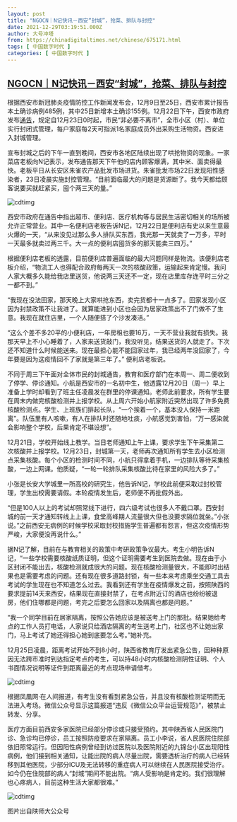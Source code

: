 ```yaml
---
layout: post
title: "NGOCN｜N记快讯－西安“封城”，抢菜、排队与封控"
date: 2021-12-29T03:19:51.000Z
author: 大号冲塔
from: https://chinadigitaltimes.net/chinese/675171.html
tags: [ 中国数字时代 ]
categories: [ 中国数字时代 ]
---
```

<!--1640747991000-->
[NGOCN｜N记快讯－西安“封城”，抢菜、排队与封控](https://chinadigitaltimes.net/chinese/675171.html)
------

<div>
<p>根据西安市新冠肺炎疫情防控工作新闻发布会，12月9日至25日，西安市累计报告本土确诊病例485例，其中25日新增本土确诊155例。12月22日下午，西安市政府发布<a href="https://news.cctv.com/2021/12/22/ARTIug7RBrFFy2yy9W7tWo0v211222.shtml">通告</a>，规定自12月23日0时起，市民“非必要不离市”，全市小区（村）、单位实行封闭式管理，每户家庭每2天可指派1名家庭成员外出采购生活物资。西安进入封城管理。</p><p>宣布封城之后的下午一直到晚间，西安市各地区陆续出现了哄抢物资的现象。一家菜店老板向N记表示，发布通告那天下午他的店内顾客爆满，其中米、面卖得最快。老板平日从长安区朱雀农产品批发市场进货。朱雀批发市场22日发现阳性感染者，23日凌晨实施封控管理。“目前面临最大的问题是货源断了。我今天都给顾客说要买就赶紧买，囤个两三天的量。”</p><p><img src="https://chinadigitaltimes.net/chinese/files/2021/12/post-675171-61cbd3d7b0507." alt="cdtimg" /> </p><p>西安市政府在通告中指出超市、便利店、医疗机构等与居民生活密切相关的场所被允许正常营业。其中一名便利店老板告诉N记，12月22日是便利店有史以来生意最火爆的一天，“从来没见过那么多人排队买东西，我光那一天就卖了一万多，平时一天最多就卖过两三千。大一点的便利店囤货多的那天能卖三四万。”</p><p>根据便利店老板的透露，目前便利店普遍面临的最大问题同样是物流。该便利店老板介绍，“物流工人也得配合政府每两天一次的核酸政策，运输起来肯定慢。我问人家大概多久能给我店里送货，他说两三天还不一定，现在店里库存连平时三分之一都不到。”</p><p>“我现在没法回家，那天晚上大家哄抢东西，卖完货都十一点多了。回家发现小区因为封禁政策不让我进了。就算能进到小区也会因为居家政策出不了门做不了生意。我现在就住店里，一个人随便搭了个沙发凑活。”</p><p>“这么个差不多20平的小便利店，一年房租也要16万，一天不营业我就有损失。我那天早上不小心睡着了，人家来送货敲门，我没听见，结果送货的人就走了。下次还不知道什么时候能送来。现在最担心能不能回家过年，我已经两年没回家了，今年要是因为这疫情回不了家就是第三年了。” 便利店老板说。</p><p>不同于周三下午面对全体市民的封城通告，教育和医疗部门在本周一、周二便收到了停学、停诊通知。小航是西安市的一名初中生，他透露12月20日（周一）早上准备上学时却看到了班主任凌晨发在群里的停课通知。老师此前要求，所有学生要在周末内做完核酸检测并上报学校。从上周六开始小航家附近突然出现了许多免费核酸检测点。学生、上班族们排起长队，“一个挨着一个，基本没人保持一米距离”。队伍里有人咳嗽，有人在排队时还随地吐痰，小航感觉到害怕，“万一感染就会影响整个学校，后果肯定不堪设想”。</p><p>12月21日，学校开始线上教学。当日老师通知上午上课，要求学生下午采集第二次核酸并上报学校。12月23日，封城第一天，老师再次通知所有学生去小区检测点采集核酸。每个小区的检测时间不同，小航只得拿着手机，一边排队等待采集核酸，一边上网课。他质疑，“一轮一轮排队采集核酸比待在家里的风险大多了。”</p><p>小张是长安大学城里一所高校的研究生，他告诉N记，学校此前便采取过封校管理，学生出校需要请假。本轮疫情发生后，老师便不再批假外出。</p><p>“但是100人以上的考试却照常线下进行，四六级考试也很多人不戴口罩。西安封城的前一天才通知转线上上课，食堂高峰期人流量很大但也没要求隔位就坐。”小张说。”之前西安无病例的时候学校采取封校措施学生普遍都有怨言，但这次疫情形势严峻，大家便没再说什么。”</p><p>据N记了解，目前在与教育相关的政策中考研政策争议最大。考生小明告诉N记，“一些学校需要核酸纸质证明，但这个证明需要考生到医院去做。现在由于小区封闭不能出去，核酸检测就成很大的问题。现在核酸检测量很大，不能即时出结果也是需要考虑的问题。还有现在很多道路封锁，有一些本来考虑乘坐交通工具去考试的学生现在也不知道怎么过去。我看到还有学生在疫情爆发之前，按照陕西的要求提前14天来西安，结果现在直接封禁了，在考点附近订的酒店也纷纷被退房，他们住哪都是问题，考完之后要怎么回家以及隔离也都是问题。”</p><p>“我一个同学目前在居家隔离，按照公告她应该是被送考上门的那批。结果她给考点的工作人员打电话，人家说只给酒店隔离的考生送考上门，社区也不让她出家门，马上考试了她还得担心她到底要怎么考。”她补充。</p><p>12月25日凌晨，距离考试开始不到8小时，陕西省教育厅发出紧急公告，因种种原因无法跨市准时到达指定考点的考生，可以持48小时内核酸检测阴性证明、个人书面情况说明等证件到距离最近的考点现场申请借考。</p><p><img src="https://chinadigitaltimes.net/chinese/files/2021/12/post-675171-61cbd3d7bab59." alt="cdtimg" /></p><p>根据凤凰网·在人间报道，有考生没有看到紧急公告，并且没有核酸检测证明而无法进入考场。微信公众号显示这篇报道“违反《微信公众平台运营规范》”，被禁止转发、分享。</p><p>医疗方面目前西安多家医院已经部分停诊或只接受预约。其中陕西省人民医院门诊、急诊均已停诊，员工按照防疫要求在家隔离。员工小李说，省人民医院住院部依旧照常运行。但因阳性病例曾经到访过医院以及医院附近的九锦台小区出现阳性病例，他们接到相关通知，让能出院的病人尽量出院，需要透析治疗的病人已经转移到其他医院，少部分ICU及无法转移的重症病人可以继续在人民医院接受治疗。如今仍在住院部的病人“封城”期间不能出院。“病人受影响是肯定的。我们很理解也心疼病人，目前这种生活大家都很难。”</p><p><img src="https://chinadigitaltimes.net/chinese/files/2021/12/post-675171-61cbd3d7c8fdc." alt="cdtimg" /></p><div class="ts">图片出自陕师大公众号</div>
</div>
